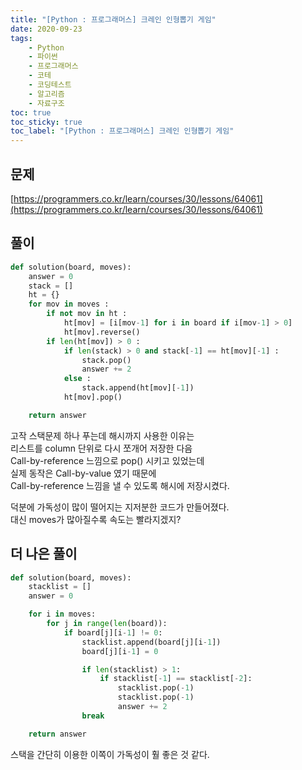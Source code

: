 ```yaml
---
title: "[Python : 프로그래머스] 크레인 인형뽑기 게임"
date: 2020-09-23
tags:
    - Python
    - 파이썬
    - 프로그래머스
    - 코테
    - 코딩테스트
    - 알고리즘
    - 자료구조
toc: true
toc_sticky: true
toc_label: "[Python : 프로그래머스] 크레인 인형뽑기 게임"
---
```

## 문제
[https://programmers.co.kr/learn/courses/30/lessons/64061](https://programmers.co.kr/learn/courses/30/lessons/64061)
## 풀이
```python
def solution(board, moves):
    answer = 0
    stack = []
    ht = {}
    for mov in moves :
        if not mov in ht :
            ht[mov] = [i[mov-1] for i in board if i[mov-1] > 0]
            ht[mov].reverse()
        if len(ht[mov]) > 0 :
            if len(stack) > 0 and stack[-1] == ht[mov][-1] :
                stack.pop()
                answer += 2
            else :
                stack.append(ht[mov][-1])
            ht[mov].pop()

    return answer
```
고작 스택문제 하나 푸는데 해시까지 사용한 이유는  
리스트를 column 단위로 다시 쪼개어 저장한 다음  
Call-by-reference 느낌으로 pop() 시키고 있었는데  
실제 동작은 Call-by-value 였기 때문에  
Call-by-reference 느낌을 낼 수 있도록 해시에 저장시켰다.
  
덕분에 가독성이 많이 떨어지는 지저분한 코드가 만들어졌다.  
대신 moves가 많아질수록 속도는 빨라지겠지?  
## 더 나은 풀이
```python
def solution(board, moves):
    stacklist = []
    answer = 0

    for i in moves:
        for j in range(len(board)):
            if board[j][i-1] != 0:
                stacklist.append(board[j][i-1])
                board[j][i-1] = 0

                if len(stacklist) > 1:
                    if stacklist[-1] == stacklist[-2]:
                        stacklist.pop(-1)
                        stacklist.pop(-1)
                        answer += 2     
                break

    return answer
```
스택을 간단히 이용한 이쪽이 가독성이 훨 좋은 것 같다.  
